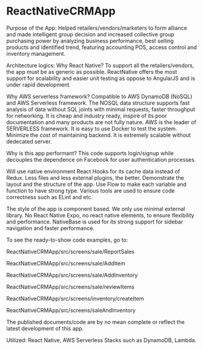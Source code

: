 # ReactNativeCRMApp

Purpose of the App: Helped retailers/vendors/marketers to form alliance and made intelligent group decision and increased collective group purchasing power by analyzing business performance, best selling products and identified trend, featuring accounting POS, access control and inventory management. 



Architecture logics:
Why React Native?
To support all the retailers/vendors, the app must be as generic as possible. ReactNative offers the most support for scalability and easier unit testing as oppose to AngularJS and is under rapid development. 

Why AWS serverless framework?
Compatible to AWS DynamoDB (NoSQL) and AWS Serverless framework.
The NOSQL data structure supports fast analysis of data without SQL joints with minimal requests, faster throughput for networking. 
It is cheap and industry ready, inspire of its poor documentation and many products are not fully nature. 
AWS is the leader of SERVERLESS framework. It is easy to use Docker to test the system. Minimize the cost of maintaining backend. 
It is extremely scalable without dedecated server.


Why is this app performant?
This code supports login/signup while decouples the dependence on Facebook for user authentication processes.

Will use native environment React Hooks for its cache data instead of Redux. Less files and less external plugins, the better. 
Demonstrate the layout and the structure of the app. 
Use Flow to make each variable and function to have strong type. 
Various tools are used to ensure code correctness such as ELint and etc.
 

The style of the app is component based. We only use minimal external library. No React Native Expo, no react native elements, to ensure flexibility and performance. NativeBase is used for its strong support for sidebar navigation and faster performance.


To see the ready-to-show code examples, go to:

ReactNativeCRMApp/src/screens/sale/ReportSales

ReactNativeCRMApp/src/screens/sale/AddItem

ReactNativeCRMApp/src/screens/sale/AddInventory

ReactNativeCRMApp/src/screens/sale/reviewItems

ReactNativeCRMApp/src/screens/inventory/createItem

ReactNativeCRMApp/src/screens/saleAndInventory

The published documents/code are by no mean complete or reflect the latest development of this app.

Utilized: React Native, AWS Serverless Stacks such as DynamoDB, Lambda.

